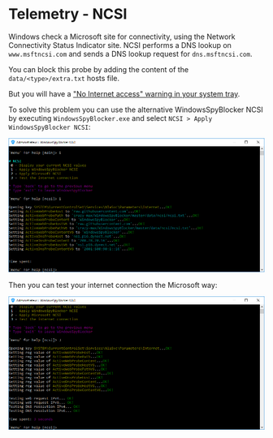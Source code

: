 # Telemetry - NCSI

Windows check a Microsoft site for connectivity, using the Network Connectivity Status Indicator site. NCSI performs a DNS lookup on `www.msftncsi.com` and sends a DNS lookup request for `dns.msftncsi.com`.

You can block this probe by adding the content of the `data/<type>/extra.txt` hosts file.

But you will have a ["No Internet access" warning in your system tray](../../wiki/FAQ#no-internet-access-on-my-network-card).

To solve this problem you can use the alternative WindowsSpyBlocker NCSI by executing `WindowsSpyBlocker.exe` and select `NCSI > Apply WindowsSpyBlocker NCSI`:

![](../../.res/telemetry/ncsi/apply-20170515.png)

Then you can test your internet connection the Microsoft way:

![](../../.res/telemetry/ncsi/test-20170515.png)
